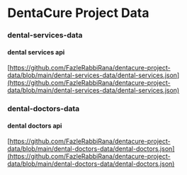 # DentaCure Project Data

### dental-services-data

#### dental services api
[https://github.com/FazleRabbiRana/dentacure-project-data/blob/main/dental-services-data/dental-services.json](https://github.com/FazleRabbiRana/dentacure-project-data/blob/main/dental-services-data/dental-services.json)

### dental-doctors-data

#### dental doctors api
[https://github.com/FazleRabbiRana/dentacure-project-data/blob/main/dental-doctors-data/dental-doctors.json](https://github.com/FazleRabbiRana/dentacure-project-data/blob/main/dental-doctors-data/dental-doctors.json)